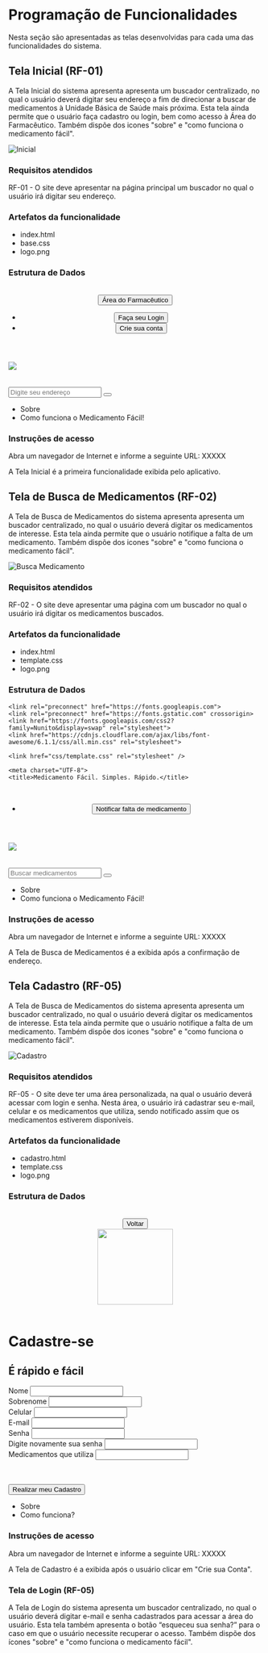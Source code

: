 # Programação de Funcionalidades

Nesta seção são apresentadas as telas desenvolvidas para cada uma das funcionalidades do sistema.

## Tela Inicial (RF-01)

A Tela Inicial do sistema apresenta apresenta um buscador centralizado, no qual o usuário deverá digitar seu endereço a fim de direcionar a buscar de medicamentos à Unidade Básica de Saúde mais próxima. Esta tela ainda permite que o usuário faça cadastro ou login, bem como acesso à Área do Farmacêutico. Também dispõe dos icones "sobre" e "como funciona o medicamento fácil".

![Inicial](img/principal.png)

### Requisitos atendidos 

RF-01 -  O site deve apresentar na página principal um buscador no qual o usuário irá digitar seu endereço.

### Artefatos da funcionalidade 

- index.html
- base.css
- logo.png

### Estrutura de Dados 

<!DOCTYPE html>
<html>
<head>
    <link href="css/bootstrap.min.css" rel="stylesheet" />
    <link rel="preconnect" href="https://fonts.googleapis.com">
    <link rel="preconnect" href="https://fonts.gstatic.com" crossorigin>
    <link href="https://fonts.googleapis.com/css2?family=Nunito&display=swap" rel="stylesheet">
    <link href="https://cdnjs.cloudflare.com/ajax/libs/font-awesome/6.1.1/css/all.min.css" rel="stylesheet">
    <link href="css/template.css" rel="stylesheet" />
    <meta charset="UTF-8">
    <title>Medicamento Fácil. Simples. Rápido.</title>
</head>
<body>
    <header>
        <br>
        <div class="row">
            <div class="col-sm-4">
                <button id="button1" class="btn botao-principal">Área do Farmacêutico</button>
            </div>
            <div class="col-sm-8 text-end">
                <ul class="lista-horizontal">
                    <li>
                        <button type="button" class="btn botao-padrao">Faça seu Login</button>
                    </li>
                    <li>
                        <a href="cadastro.html">
                            <button type="button" class="btn botao-padrao">Crie sua conta</button>
                        </a>
                    </li>
                </ul>
            </div>
        </div>
    </header>
    <main>
        <div class="row separador"></div>
        <div class="row">
            <div class="col-sm-4"></div>
            <div class="col-sm-4">
                <img src="imagens/logo.png" class="img-fluid" />
            </div>
            <div class="col-sm-4"></div>
        </div>
        <div class="row"></div>
        <br><br>
        <div class="row">
            <div class="col-sm-3"></div>
            <div class="col-sm-6">
                <div class="botao-busca">
                    <form method="get" action="mapa.html">
                        <input class='form-control buscador' type="text" placeholder="Digite seu endereço" />
                        <button type="submit" class="lupa">
                            <i class="fa-solid fa-magnifying-glass"></i>
                        </button>
                    </form>
                </div>
            </div>
            <div class="col-sm-3"></div>
        </div>
    </main>
    <footer class="row">
        <div class="col-md-12">
            <nav>
                <ul class="lista-horizontal">
                    <li>Sobre</li>
                    <li>Como funciona o Medicamento Fácil!</li>
                </ul>
            </nav>
        </div>
    </footer>
    <script src="js/bootstrap.min.js" type="javascript"></script>
</body>
</html>

### Instruções de acesso 

Abra um navegador de Internet e informe a seguinte URL: XXXXX

A Tela Inicial é a primeira funcionalidade exibida pelo aplicativo. 

## Tela de Busca de Medicamentos (RF-02)

A Tela de Busca de Medicamentos do sistema apresenta apresenta um buscador centralizado, no qual o usuário deverá digitar os medicamentos de interesse. Esta tela ainda permite que o usuário notifique a falta de um medicamento. Também dispõe dos icones "sobre" e "como funciona o medicamento fácil".

![Busca Medicamento](img/busca_medicamento.png)

### Requisitos atendidos 

RF-02 -  O site deve apresentar uma página com um buscador no qual o usuário irá digitar os medicamentos buscados.

### Artefatos da funcionalidade 

- index.html
- template.css
- logo.png

### Estrutura de Dados 

<!DOCTYPE html>
<html>

<head>
    <link href="css/bootstrap.min.css" rel="stylesheet" />

    <link rel="preconnect" href="https://fonts.googleapis.com">
    <link rel="preconnect" href="https://fonts.gstatic.com" crossorigin>
    <link href="https://fonts.googleapis.com/css2?family=Nunito&display=swap" rel="stylesheet">
    <link href="https://cdnjs.cloudflare.com/ajax/libs/font-awesome/6.1.1/css/all.min.css" rel="stylesheet">

    <link href="css/template.css" rel="stylesheet" />

    <meta charset="UTF-8">
    <title>Medicamento Fácil. Simples. Rápido.</title>
</head>

<body>
    <header>
        <br>
        <div class="row">
            <div class="col-sm-4">
            </div>
            <div class="col-sm-8 text-end">
                <ul class="lista-horizontal">
                    <li>
                        <button type="button" class="btn botao-padrao">Notificar falta de medicamento</button>
                    </li>
                </ul>
            </div>
        </div>
    </header>
    <main>
        <div class="row separador"></div>
        <div class="row">
            <div class="col-sm-4"></div>
            <div class="col-sm-4">
                <img src="imagens/logo.png" class="img-fluid" />
            </div>
            <div class="col-sm-4"></div>
        </div>
        <div class="row"></div>
        <br><br>
        <div class="row">
            <div class="col-sm-3"></div>
            <div class="col-sm-6">
                <div class="botao-busca">
                    <form method="get" action="mapa.html">
                        <input class='form-control buscador' type="text" placeholder="Buscar medicamentos" />
                        <button type="submit" class="lupa">
                            <i class="fa-solid fa-magnifying-glass"></i>
                        </button>
                    </form>
                </div>
            </div>
            <div class="col-sm-3"></div>
        </div>
    </main>
    <footer class="row">
        <div class="col-md-12">
            <nav>
                <ul class="lista-horizontal">
                    <li>Sobre</li>
                    <li>Como funciona o Medicamento Fácil!</li>
                </ul>
            </nav>
        </div>
    </footer>
    <script src="js/bootstrap.min.js" type="javascript"></script>
</body>

</html>

### Instruções de acesso 

Abra um navegador de Internet e informe a seguinte URL: XXXXX

A Tela de Busca de Medicamentos é a exibida após a confirmação de endereço. 

## Tela Cadastro (RF-05)

A Tela de Busca de Medicamentos do sistema apresenta apresenta um buscador centralizado, no qual o usuário deverá digitar os medicamentos de interesse. Esta tela ainda permite que o usuário notifique a falta de um medicamento. Também dispõe dos icones "sobre" e "como funciona o medicamento fácil".

![Cadastro](img/cadastro.png)

### Requisitos atendidos 

RF-05 -  O site deve ter uma área personalizada, na qual o usuário deverá acessar com login e senha. Nesta área, o usuário irá cadastrar seu e-mail, celular e os medicamentos que utiliza, sendo notificado assim que os medicamentos estiverem disponíveis.

### Artefatos da funcionalidade 

- cadastro.html
- template.css
- logo.png

### Estrutura de Dados 

<!DOCTYPE html>
<html>
<head>
    <link href="css/bootstrap.min.css" rel="stylesheet" />
    <link rel="preconnect" href="https://fonts.googleapis.com">
    <link rel="preconnect" href="https://fonts.gstatic.com" crossorigin>
    <link href="https://fonts.googleapis.com/css2?family=Nunito&display=swap" rel="stylesheet">
    <link href="https://cdnjs.cloudflare.com/ajax/libs/font-awesome/6.1.1/css/all.min.css" rel="stylesheet">
    <link href="css/template.css" rel="stylesheet" />
    <meta charset="UTF-8">
    <title>Medicamento Fácil. Simples. Rápido.</title>
</head>
<body class="ativar-rolamento">
    <header>
        <br>
        <div class="row">
            <div class="col-sm-6">
                <a href="index.html">
                    <button id="button1" class="btn botao-padrao">Voltar</button>
                </a>
            </div>
            <div class="col-sm-6 text-end">
                <a href="index.html">
                    <img src="imagens/logo.png" width="150" />
                </a>
            </div>
        </div>
    </header>
    <main class="text-center">
        <div class="row">
            <div class="col-sm-12">
                <h1>Cadastre-se</h1>
                <h2>É rápido e fácil</h2>                
            </div>
        </div>
        <div class="row">
            <div class="col-sm-3"></div>
            <div class="col-sm-6">
                <form class="row g-3">
                    <div class="col-md-12">
                        <label for="inputName" class="form-label">Nome</label>
                        <input type="text" class="form-control" id="inputName" >
                    </div>
                    <div class="col-md-12">
                        <label for="inputLastname" class="form-label">Sobrenome</label>
                        <input type="text" class="form-control" id="inputLastname" >
                    </div>
                    <div class="col-12">
                        <label for="inputPhone" class="form-label">Celular</label>
                        <input type="number" class="form-control" id="inputPhone">
                    </div>
                    <div class="col-md-12">
                        <label for="inputEmail" class="form-label">E-mail</label>
                        <input type="email" class="form-control" id="inputEmail">
                    </div>
                    <div class="col-md-12">
                        <label for="inputPassword" class="form-label">Senha</label>
                        <input type="password" class="form-control" id="inputPassword">
                    </div>
                    <div class="col-md-12">
                        <label for="inputPassword2" class="form-label">Digite novamente sua senha</label>
                        <input type="password" class="form-control" id="inputPassword2">
                    </div>
                    <div class="col-md-12">
                        <label for="inputMed" class="form-label">Medicamentos que utiliza</label>
                        <input type="text" class="form-control" id="inputMed">
                    </div>
                    </div>
                    <div class="row"></div>
                    <br><br>
                    <div class="col-12">
                        <button type="submit" class="btn botao-secundario">Realizar meu Cadastro</button>
                    </div>
                </form>
            </div>
            <div class="col-sm-3"></div>
        </div>
    </main>
    <footer class="row">
        <div class="col-md-12">
            <nav>
                <ul class="lista-horizontal">
                    <li>Sobre</li>
                    <li>Como funciona?</li>
                </ul>
            </nav>
        </div>
    </footer>
    <script src="js/bootstrap.min.js" type="javascript"></script>
</body>
</html>

### Instruções de acesso 

Abra um navegador de Internet e informe a seguinte URL: XXXXX

A Tela de Cadastro é a exibida após o usuário clicar em "Crie sua Conta".


### Tela de Login (RF-05)

A Tela de Login do sistema apresenta um buscador centralizado, no qual o usuário deverá digitar e-mail e senha cadastrados para acessar a área do usuário. Esta tela também apresenta o botão “esqueceu sua senha?” para o caso em que o usuário necessite recuperar o acesso. Também dispõe dos ícones "sobre" e "como funciona o medicamento fácil".
